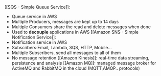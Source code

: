 [[SQS - Simple Queue Service]]: 
- Queue service in AWS
- Multiple Producers, messages are kept up to 14 days
- Multiple Consumers share the read and delete messages when done
- Used to **decouple** applications in AWS
[[Amazon SNS - Simple Notification Service]]:
- Notification service in AWS
- Subscribers:Email, Lambda, SQS, HTTP, Mobile...
- Multiple Subscribers, send all messages to all of them
- No message retention
[[Amazon Kinesis]]: real-time data streaming, persistence and analysis
[[Amazon MQ]]: managed message broker for ActiveMQ and RabbitMQ in the cloud (MQTT,AMQP.. protocols)